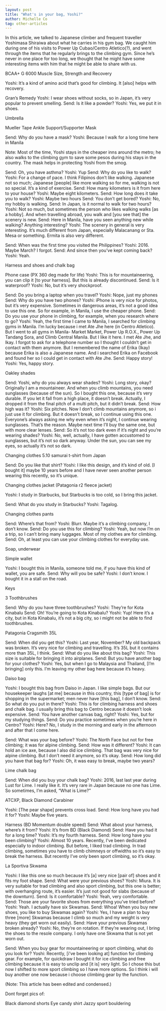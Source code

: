 ```yaml
---
layout: post
title: "What's in your bag, Yoshi?"
author: Michelle Co
tag: other-articles
---
```


In this article, we talked to Japanese climber and frequent traveller Yoshimasa Shiraiwa about what he carries in his gym bag. We caught him during one of his visits to Power Up Cubao/Centro Atletico(?), and went through the items that he regularly brings to the climbing gym. Since he’s never in one place for too long, we thought that he might have some interesting items with him that he might be able to share with us. 

BCAA+ G 6000 Muscle Size, Strength and Recovery

Yoshi: It’s a kind of amino acid that’s good for climbing. It [also] helps with recovery.

Gran’s Remedy 
Yoshi: I wear shoes without socks, so in Japan, it’s very popular to prevent smelling.
Send: Is it like a powder?
Yoshi: Yes, we put it in shoes.

Umbrella

Mueller Tape
Ankle Support/Supporter
Mask

Send: Why do you have a mask?
Yoshi: Because I walk for a long time here in Manila 

Note: Most of the time, Yoshi stays in the cheaper inns around the metro; he also walks to the climbing gym to save some pesos during his stays in the country. The mask helps in protecting Yoshi from the smog. 

Send: Oh, you have asthma?
Yoshi: Yup
Send: Why do you like to walk?
Yoshi: For a change of pace. I think Filipinos don’t like walking. Japanese not so much; Japanese [people] like more walking so for me, walking is not so special. It’s a kind of exercise.
Send: How many kilometers is it from here to your house?
Yoshi: Maybe eight kilometers. 
Send: How long does it take you to walk?
Yoshi: Maybe two hours
Send: You don’t get bored?
Yoshi: No, my hobby is walking.
Send: In Japan, is it normal to walk for two hours?
Yoshi:  Not so much, but sometimes the person who likes walking walks [as a hobby].  And when travelling abroad, you walk and [you see that] the scenery is new. 
Send: Here in Manila, have you seen anything new while walking? Anything interesting?
Yoshi: The scenery in general is very interesting. It’s much different from Japan, especially Malacanang or Sta. Mesa or something. Ermita is also very different.

Send: When was the first time you visited the Philippines?
Yoshi: 2016. Maybe March? I forgot. 
Send: And since then you’ve kept coming back?
Yoshi:  Yeah.


Harness and shoes and chalk bag

Phone case (PX 360 deg made for life)
Yoshi: This is for mountaineering, you can clip it [to your harness]. But this is already discontinued.
Send: Is it waterproof?
Yoshi: No, but it’s very shockproof.

Send: Do you bring a laptop when you travel?
Yoshi: Nope, just my phones
Send: Why do you have two phones?
Yoshi: iPhone is very nice for photos, but it’s very expensive. Sometimes in dangerous areas, it’s not a good idea to use this one. So for example, in Manila, I use the cheaper phone. 
Send: Do you use your phone in climbing, for example, when you research where to go?
Yoshi: Yeah, the first time I came to Manila, I searched for climbing gyms in Manila. I’m lucky because i met Ate Jhe here (in Centro Atletico). But I went to all gyms in Manila- Market Market, Power Up R.O.X., Power Up Tandang Sora, and Climb Central Manila. But I like it here. I met Ate Jhe, and Ikay. I forgot to ask for a telephone number so I thought I couldn’t get in contact with them anymore. But I remembered the name of Erika (Ikay) because Erika is also a Japanese name. And i searched Erika on Facebook and found her so I could get in contact with Ate Jhe. 
Send: Happy story!
Yoshi: Yes, happy story. 

Oakley shades

Send: Yoshi, why do you always wear shades?
Yoshi: Long story, okay? Originally I am a mountaineer. And when you climb mountains, you need sunglasses (because of the sun). So I bought this one, because it’s very durable. If you let it fall from a high place, it doesn’t break. Actually, I dropped it from the final pitch of a multi pitch, but it didn’t break. 
Send: How high was it?
Yoshi: Six pitches. Now I don’t climb mountains anymore, so i just use it for climbing. But it doesn’t break, so I continue using this one. Everyone’s always asking me why even when it’s night, I continue wearing sunglasses. That’s the reason. Maybe next time I’ll buy the same one, but with more clear lenses.
Send: So it’s not too dark even if it’s night and you’re wearing shades?
Yoshi: No, well, actually, I have gotten accustomed to sunglasses, but it’s not so dark anyway. Under the sun, you can see my eyes, so actually it’s not so dark.

Changing clothes 5.10 samurai t-shirt from Japan

Send: Do you like that shirt?
Yoshi: I like this design, and it’s kind of old. [I bought it] maybe 10 years before and I have never seen another person wearing this recently, so it’s unique.

Changing clothes jacket (Patagonia r2 fleece jacket)

Yoshi: I study in Starbucks, but Starbucks is too cold, so I bring this jacket.

Send: What do you study in Starbucks?
Yoshi: Tagalog. 

Changing clothes pants

Send: Where’s that from?
Yoshi: Blurr. Maybe it’s a climbing company, I don’t know.
Send: Do you use this for climbing?
Yoshi: Yeah, but now I’m on a trip, so I can’t bring many luggages. Most of my clothes are for climbing.
Send: Oh, at least you can use your climbing clothes for everyday use.

Soap, underwear

Simple wallet

Yoshi: I bought this in Manila, someone told me, if you have this kind of wallet, you are safe.
Send: Why will you be safe?
Yoshi: I don’t know. I bought it in a stall on the road.

Keys

3 Toothbrushes

Send: Why do you have three toothbrushes?
Yoshi: They’re for Kota Kinabalu
Send: Oh! You’re going to Kota Kinabalu?
Yoshi: Yup! Here it’s a city, but in Kota Kinabalu, it’s not a big city, so i might not be able to find toothbrushes.

Patagonia Cragsmith 35L 

Send: When did you get this?
Yoshi: Last year, November? My old backpack was broken. It’s very nice for climbing and travelling. It’s 35L but it contains more than 35L, I think.
Send: What do you like about this bag?
Yoshi: This size is suitable for bringing it into airplanes.
Send: But you have another bag for your clothes?
Yoshi: Yes, but when I go to Malaysia and Thailand, [I’m bringing] only this. I’m leaving my other bag here because it’s heavy.


Daiso bag

Yoshi: I bought this bag from Daiso in Japan. I like simple bags. But our housekeeper laughs [at me] because in this country, this [type of bag] is for shopping in the supermarket; men never have [this bag], I don’t know.
Send: So what do you put in there?
Yoshi: This is for climbing harness and shoes and chalk bag. I usually bring this bag to Centro because it doesn’t look expensive.
Send: You have another canvas bag, right?
Yoshi: Yes, but for my studying things.
Send: Do you practice sometimes when you’re here in Centro?
Yoshi: Here? No, I study in the morning and early in the afternoon and after that I come here.

Send: What was your bag before?
Yoshi: The North Face but not for free climbing; it was for alpine climbing. 
Send: How was it different?
Yoshi: It can hold an ice axe, because I also did ice climbing. That bag was very nice for alpine climbing. But I don’t need it anymore, so it’s okay.
Send: How long did you have that bag for?
Yoshi: Oh, it was easy to break, maybe two years?

Lime chalk bag

Send: When did you buy your chalk bag?
Yoshi: 2016, last last year during Lust for Lime. I really like it. It’s very rare in Japan because no one has Lime. So sometimes, I’m asked, “What is Lime?”

ATCXP, Black Diamond Carabiner

Yoshi: [The pear shape] prevents cross load.
Send: How long have you had it for?
Yoshi: Maybe five years.


Harness (BD Momentum double speed)
Send: What about your harness, where’s it from?
Yoshi: It’s from BD (Black Diamond)
Send: Have you had it for a long time?
Yoshi: It’s my fourth harness.
Send: How long have you been climbing?
Yoshi: Almost 10 years. Recently, I’ve been dedicated especially to indoor climbing. But before, I liked trad climbing. In trad climbing, sometimes you have to climb chimneys or offwidths so it’s easy to break the harness. But recently I’ve only been sport climbing, so it’s okay. 

La Sportiva Skwama

Yoshi: I like this one so much because it’s [a] very nice [pair of] shoes and it fits my foot shape.
Send:  What were your previous shoes?
Yoshi: Miura. It is very suitable for trad climbing and also sport climbing, but this one is better; with overhanging route, it’s easier. It’s just not good for slabs (because of the downturn).
Send: Is it comfortable?
Yoshi: Yeah, very comfortable.
Send: Those are your favorite shoes from everything you’ve tried before?
Yoshi: Yeah. I actually have six Skwamas.
Send: Whoa! When you buy new shoes, you like to buy Skwamas again?
Yoshi: Yes, I have a plan to buy three [more] Skwamas because I climb so much and my weight is very heavy (they get worn out easily).
Send: Have your previous Skwamas broken already?
Yoshi: No, they’re on rotation. If they’re wearing out, I bring the shoes to the resole company. I only have one Skwama that is not yet worn out.

Send: When you buy gear for mountaineering or sport climbing, what do you look for?
Yoshi: Recently, [i’ve been looking at] function for climbing gear. For example, for quickdraw
I bought it for ice climbing and free climbing because it is easy to unclip and [it is] very light. So I chose this but now I shifted to more sport climbing so I have more options. So I think i will buy another one now because i choose climbing gear by the function.

(Note: This article has been edited and condensed.)

Dont forget pics of:

Black diamond shorts
Eye candy shirt
Jazzy sport bouldering

